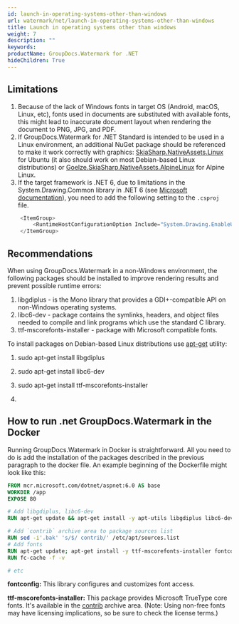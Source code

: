 ```yaml
---
id: launch-in-operating-systems-other-than-windows
url: watermark/net/launch-in-operating-systems-other-than-windows
title: Launch in operating systems other than windows
weight: 7
description: ""
keywords: 
productName: GroupDocs.Watermark for .NET
hideChildren: True
---
```

## Limitations

1. Because of the lack of Windows fonts in target OS (Android, macOS, Linux, etc), fonts used in documents are substituted with available fonts, this might lead to inaccurate document layout when rendering the document to PNG, JPG, and PDF.
2. If GroupDocs.Watermark for .NET Standard is intended to be used in a Linux environment, an additional NuGet package should be referenced to make it work correctly with graphics: [SkiaSharp.NativeAssets.Linux](https://www.nuget.org/packages/SkiaSharp.NativeAssets.Linux) for Ubuntu (it also should work on most Debian-based Linux distributions) or [Goelze.SkiaSharp.NativeAssets.AlpineLinux](https://www.nuget.org/packages/Goelze.SkiaSharp.NativeAssets.AlpineLinux) for Alpine Linux.
3. If the target framework is .NET 6, due to limitations in the System.Drawing.Common library in .NET 6 (see [Microsoft documentation](https://learn.microsoft.com/en-us/dotnet/core/compatibility/core-libraries/6.0/system-drawing-common-windows-only#new-behavior)), you need to add the following setting to the `.csproj` file.

```csharp
	<ItemGroup>
		<RuntimeHostConfigurationOption Include="System.Drawing.EnableUnixSupport" Value="true" />
	</ItemGroup>
```

## Recommendations

When using GroupDocs.Watermark in a non-Windows environment, the following packages should be installed to improve rendering results and prevent possible runtime errors:

1. libgdiplus - is the Mono library that provides a GDI+-compatible API on non-Windows operating systems.
2. libc6-dev - package contains the symlinks, headers, and object files needed to compile and link programs which use the standard C library.
3. ttf-mscorefonts-installer - package with Microsoft compatible fonts.

To install packages on Debian-based Linux distributions use [apt-get](https://wiki.debian.org/apt-get) utility:

1. sudo apt-get install libgdiplus
2. sudo apt-get install libc6-dev
3. sudo apt-get install ttf-mscorefonts-installer

4. 

## How to run .net GroupDocs.Watermark in the Docker

Running GroupDocs.Watermark in Docker is straightforward. All you need to do is add the installation of the packages described in the previous paragraph to the docker file. An example beginning of the Dockerfile might look like this:

```Dockerfile
FROM mcr.microsoft.com/dotnet/aspnet:6.0 AS base
WORKDIR /app
EXPOSE 80

# Add libgdiplus, libc6-dev
RUN apt-get update && apt-get install -y apt-utils libgdiplus libc6-dev

# Add `contrib` archive area to package sources list
RUN sed -i'.bak' 's/$/ contrib/' /etc/apt/sources.list
# Add fonts
RUN apt-get update; apt-get install -y ttf-mscorefonts-installer fontconfig
RUN fc-cache -f -v

# etc
```

**fontconfig:** This library configures and customizes font access.

**ttf-mscorefonts-installer:** This package provides Microsoft TrueType core fonts. It's available in the [contrib](https://www.debian.org/doc/debian-policy/ch-archive#s-contrib) archive area. (Note: Using non-free fonts may have licensing implications, so be sure to check the license terms.)

